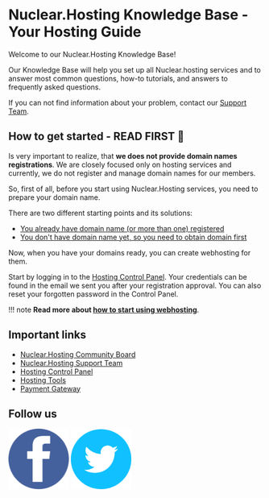 # Nuclear.Hosting Knowledge Base - Your Hosting Guide

Welcome to our Nuclear.Hosting Knowledge Base!

Our Knowledge Base will help you set up all Nuclear.hosting services and to answer most common questions, how-to tutorials, and answers to frequently asked questions.

If you can not find information about your problem, contact our [Support Team](https://nuclear.hosting/support/).

## How to get started - READ FIRST 🙏

Is very important to realize, that **we does not provide domain names registrations**. We are closely focused only on hosting services and currently, we do not register and manage domain names for our members.

So, first of all, before you start using Nuclear.Hosting services, you need to prepare your domain name.

There are two different starting points and its solutions:

 * [You already have domain name (or more than one) registered](domains/#how-to-point-my-domain-to-nuclearhosting)
 * [You don't have domain name yet, so you need to obtain domain first](domains/#how-to-get-your-domain-name)

Now, when you have your domains ready, you can create webhosting for them.

Start by logging in to the [Hosting Control Panel](https://my.nuclear.hosting). Your credentials can be found in the email we sent you after your registration approval. You can also reset your forgotten password in the Control Panel.

!!! note
	**Read more about [how to start using webhosting](start/)**.

## Important links

 * [Nuclear.Hosting Community Board](https://community.nuclear.hosting)
 * [Nuclear.Hosting Support Team](https://nuclear.hosting/support/)
 * [Hosting Control Panel](https://my.nuclear.hosting)
 * [Hosting Tools](https://tools.nuclear.hosting)
 * [Payment Gateway](https://pay.nuclear.hosting)

## Follow us

<a href="https://facebook.com/nuclear.hosting"><img src="img/facebook.png" width=120></a>
<a href="https://twitter.com/hostingnuclear"><img src="img/twitter.png" width=120></a>